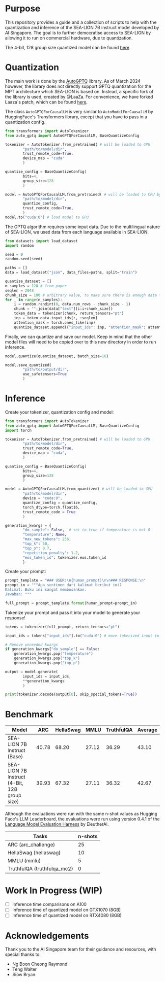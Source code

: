 # Purpose 

This repository provides a guide and a collection of scripts to help with the quantization and inference of the SEA-LION 7B instruct model developed by AI Singapore. The goal is to further democratise access to SEA-LION by allowing it to run on commercial hardware, due to quantization.

The 4-bit, 128 group size quantized model can be found [here]().

# Quantization 

The main work is done by the [AutoGPTQ](https://github.com/AutoGPTQ/AutoGPTQ) library. As of March 2024 however, the library does not directly support GPTQ quantization for the MPT architecture which SEA-LION is based on. Instead, a specific fork of the library is used, created by @LaaZa. For convenience, we have forked Laaza's patch, which can be found [here](https://github.com/Caviato/AutoGPTQ). 

The class `AutoGPTQForCausalLM` is very similar to `AutoModelForCausalLM` by HuggingFace's Transformers library, except that you have to pass in a quantization config.  

```python
from transformers import AutoTokenizer
from auto_gptq import AutoGPTQForCausalLM, BaseQuantizeConfig

tokenizer = AutoTokenizer.from_pretrained( # will be loaded to GPU
        "path/to/model/dir",
        trust_remote_code=True,
        device_map = "cuda"
        ) 

quantize_config = BaseQuantizeConfig(
        bits=4,
        group_size=128
        )

model = AutoGPTQForCausalLM.from_pretrained( # will be loaded to CPU by default
        "path/to/model/dir",
        quantize_config,
        trust_remote_code=True,
        )
model.to("cuda:0") # load model to GPU 
```

The GPTQ algorithm requires some input data. Due to the multilingual nature of SEA-LION, we used data from each language available in SEA-LION. 
```python
from datasets import load_dataset
import random

seed = 0
random.seed(seed)

paths = []
data = load_dataset("json", data_files=paths, split="train")

quantize_dataset = []
n_samples = 128 # from paper 
seqlen = 2048 
chunk_size = 100 # arbitrary value, to make sure there is enough data to reach a sequence length of 2048 
for _ in range(n_samples):
    i = random.randint(0, data.num_rows - chunk_size - 1)
    chunk = "".join(data["text"][i:i+chunk_size])
    token_data = tokenizer(chunk, return_tensors="pt")
    inp = token_data.input_ids[:, :seqlen]
    attention_mask = torch.ones_like(inp)
    quantize_dataset.append({"input_ids": inp, "attention_mask": attention_mask})
```

Finally, we can quantize and save our model. Keep in mind that the other model files will need to be copied over to this new directory in order to run inference. 

```python
model.quantize(quantize_dataset, batch_size=10)

model.save_quantized(
        "path/to/output/dir",
        use_safetensors=True
        )
```

# Inference 

Create your tokenizer, quantization config and model:
```python
from transformers import AutoTokenizer
from auto_gptq import AutoGPTQForCausalLM, BaseQuantizeConfig
import torch

tokenizer = AutoTokenizer.from_pretrained( # will be loaded to GPU
        "path/to/model/dir",
        trust_remote_code=True,
        device_map = "cuda",
        )

quantize_config = BaseQuantizeConfig(
        bits=4,
        group_size=128
        )

model = AutoGPTQForCausalLM.from_quantized( # will be loaded to GPU
        "path/to/model/dir",
        device = "cuda:0",
        quantize_config = quantize_config,
        torch_dtype=torch.float16,
        trust_remote_code = True
        )

generation_kwargs = {
        "do_sample": False,  # set to true if temperature is not 0
        "temperature": None,
        "max_new_tokens": 256,
        "top_k": 50,
        "top_p": 0.7,
        "repetition_penalty": 1.2,
        "eos_token_id": tokenizer.eos.token_id
        }
```

Create your prompt: 
```python 
prompt_template = "### USER:\n{human_prompt}\n\n### RESPONSE:\n"
prompt_in = """Apa sentimen dari kalimat berikut ini?
Kalimat: Buku ini sangat membosankan.
Jawaban: """

full_prompt = prompt_template.format(human_prompt=prompt_in)
```

Tokenize your prompt and pass it into your model to generate your response! 
```python
tokens = tokenizer(full_prompt, return_tensors="pt")

input_ids = tokens["input_ids"].to("cuda:0") # move tokenized input to GPU 

# Remove unneeded kwargs
if generation_kwargs["do_sample"] == False:
    generation_kwargs.pop("temperature")
    generation_kwargs.pop("top_k")
    generation_kwargs.pop("top_p")

output = model.generate(
		input_ids = input_ids,
		**generation_kwargs
		)

print(tokenizer.decode(output[0], skip_special_tokens=True))
```

# Benchmark 

| Model                                        | ARC | HellaSwag | MMLU | TruthfulQA | Average |
| -------------------------------------------- | --- | --------- | ---- | ---------- | ------- |
| SEA-LION 7B Instruct (Base)                  |   40.78  |     68.20     |   27.12   |    36.29     |    43.10     |
| SEA-LION 7B Instruct (4-Bit, 128 group size) |   39.93  |     67.32     |   27.11   |    36.32     |    42.67     |

Although the evaluations were run with the same n-shot values as Hugging Face's LLM Leaderboard, the evaluations were run using version 0.4.1 of the [Language Model Evaluation Harness](https://github.com/EleutherAI/lm-evaluation-harness/tree/v0.4.1) by EleutherAI.

| Tasks | n-shots |
|-------|---------|
| ARC (arc_challenge) | 25 |
| HellaSwag (hellaswag) | 10 |
| MMLU (mmlu) | 5 |
| TruthfulQA (truthfulqa_mc2) | 0 |

# Work In Progress (WIP)

- [ ] Inference time comparisons on A100 
- [ ] Inference time of quantized model on GTX1070 (8GB)
- [ ] Inference time of quantized model on RTX4080 (8GB)

# Acknowledgements 

Thank you to the AI Singapore team for their guidance and resources, with special thanks to: 
- Ng Boon Cheong Raymond
- Teng Walter
- Siow Bryan
